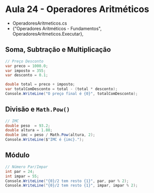# Aula 24 - Operadores Aritméticos

* OperadoresAritmeticos.cs
* {"Operadores Aritméticos - Fundamentos", OperadoresAritmeticos.Executar},

## Soma, Subtração e Multiplicação

```cs
// Preço Desconto
var preco = 1000.0;
var imposto = 355;
var desconto = 0.1;

double total = preco + imposto;
var totalComDesconto = total - (total * desconto);
Console.WriteLine("O preço final é {0}", totalComDesconto);
```

## Divisão e **`Math.Pow()`**

```cs
// IMC
double peso  = 93.2;
double altura = 1.88;
double imc = peso / Math.Pow(altura, 2);
Console.WriteLine($"IMC é {imc}.");
```

## Módulo

```cs
// Número Par/Impar
int par = 24;
int impar = 55;
Console.WriteLine("{0}/2 tem resto {1}", par, par % 2);
Console.WriteLine("{0}/2 tem resto {1}", impar, impar % 2);
```
